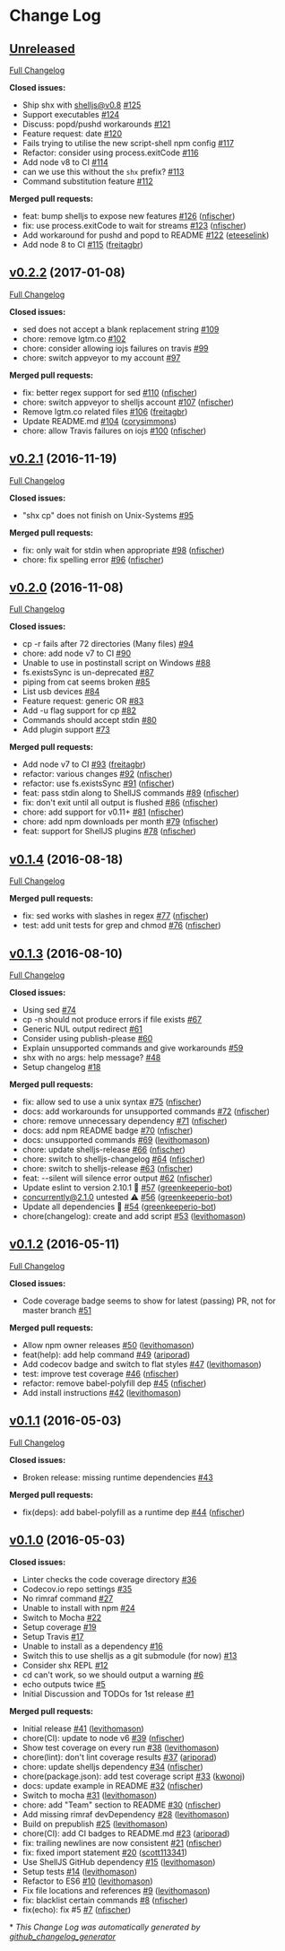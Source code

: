 # Change Log

## [Unreleased](https://github.com/shelljs/shx/tree/HEAD)

[Full Changelog](https://github.com/shelljs/shx/compare/v0.2.2...HEAD)

**Closed issues:**

- Ship shx with shelljs@v0.8 [\#125](https://github.com/shelljs/shx/issues/125)
- Support executables [\#124](https://github.com/shelljs/shx/issues/124)
- Discuss: popd/pushd workarounds [\#121](https://github.com/shelljs/shx/issues/121)
- Feature request: date [\#120](https://github.com/shelljs/shx/issues/120)
- Fails trying to utilise the new script-shell npm config [\#117](https://github.com/shelljs/shx/issues/117)
- Refactor: consider using process.exitCode [\#116](https://github.com/shelljs/shx/issues/116)
- Add node v8 to CI [\#114](https://github.com/shelljs/shx/issues/114)
- can we use this without the `shx` prefix? [\#113](https://github.com/shelljs/shx/issues/113)
- Command substitution feature [\#112](https://github.com/shelljs/shx/issues/112)

**Merged pull requests:**

- feat: bump shelljs to expose new features [\#126](https://github.com/shelljs/shx/pull/126) ([nfischer](https://github.com/nfischer))
- fix: use process.exitCode to wait for streams [\#123](https://github.com/shelljs/shx/pull/123) ([nfischer](https://github.com/nfischer))
- Add workaround for pushd and popd to README [\#122](https://github.com/shelljs/shx/pull/122) ([eteeselink](https://github.com/eteeselink))
- Add node 8 to CI [\#115](https://github.com/shelljs/shx/pull/115) ([freitagbr](https://github.com/freitagbr))

## [v0.2.2](https://github.com/shelljs/shx/tree/v0.2.2) (2017-01-08)
[Full Changelog](https://github.com/shelljs/shx/compare/v0.2.1...v0.2.2)

**Closed issues:**

- sed does not accept a blank replacement string [\#109](https://github.com/shelljs/shx/issues/109)
- chore: remove lgtm.co [\#102](https://github.com/shelljs/shx/issues/102)
- chore: consider allowing iojs failures on travis [\#99](https://github.com/shelljs/shx/issues/99)
- chore: switch appveyor to my account [\#97](https://github.com/shelljs/shx/issues/97)

**Merged pull requests:**

- fix: better regex support for sed [\#110](https://github.com/shelljs/shx/pull/110) ([nfischer](https://github.com/nfischer))
- chore: switch appveyor to shelljs account [\#107](https://github.com/shelljs/shx/pull/107) ([nfischer](https://github.com/nfischer))
- Remove lgtm.co related files [\#106](https://github.com/shelljs/shx/pull/106) ([freitagbr](https://github.com/freitagbr))
- Update README.md [\#104](https://github.com/shelljs/shx/pull/104) ([corysimmons](https://github.com/corysimmons))
- chore: allow Travis failures on iojs [\#100](https://github.com/shelljs/shx/pull/100) ([nfischer](https://github.com/nfischer))

## [v0.2.1](https://github.com/shelljs/shx/tree/v0.2.1) (2016-11-19)
[Full Changelog](https://github.com/shelljs/shx/compare/v0.2.0...v0.2.1)

**Closed issues:**

- "shx cp" does not finish on Unix-Systems [\#95](https://github.com/shelljs/shx/issues/95)

**Merged pull requests:**

- fix: only wait for stdin when appropriate [\#98](https://github.com/shelljs/shx/pull/98) ([nfischer](https://github.com/nfischer))
- chore: fix spelling error [\#96](https://github.com/shelljs/shx/pull/96) ([nfischer](https://github.com/nfischer))

## [v0.2.0](https://github.com/shelljs/shx/tree/v0.2.0) (2016-11-08)
[Full Changelog](https://github.com/shelljs/shx/compare/v0.1.4...v0.2.0)

**Closed issues:**

- cp -r fails after 72 directories \(Many files\) [\#94](https://github.com/shelljs/shx/issues/94)
- chore: add node v7 to CI [\#90](https://github.com/shelljs/shx/issues/90)
- Unable to use in postinstall script on Windows [\#88](https://github.com/shelljs/shx/issues/88)
- fs.existsSync is un-deprecated [\#87](https://github.com/shelljs/shx/issues/87)
- piping from cat seems broken [\#85](https://github.com/shelljs/shx/issues/85)
- List usb devices [\#84](https://github.com/shelljs/shx/issues/84)
- Feature request: generic OR [\#83](https://github.com/shelljs/shx/issues/83)
- Add -u flag  support for cp   [\#82](https://github.com/shelljs/shx/issues/82)
- Commands should accept stdin [\#80](https://github.com/shelljs/shx/issues/80)
- Add plugin support [\#73](https://github.com/shelljs/shx/issues/73)

**Merged pull requests:**

- Add node v7 to CI [\#93](https://github.com/shelljs/shx/pull/93) ([freitagbr](https://github.com/freitagbr))
- refactor: various changes [\#92](https://github.com/shelljs/shx/pull/92) ([nfischer](https://github.com/nfischer))
- refactor: use fs.existsSync [\#91](https://github.com/shelljs/shx/pull/91) ([nfischer](https://github.com/nfischer))
- feat: pass stdin along to ShellJS commands [\#89](https://github.com/shelljs/shx/pull/89) ([nfischer](https://github.com/nfischer))
- fix: don't exit until all output is flushed [\#86](https://github.com/shelljs/shx/pull/86) ([nfischer](https://github.com/nfischer))
- chore: add support for v0.11+ [\#81](https://github.com/shelljs/shx/pull/81) ([nfischer](https://github.com/nfischer))
- chore: add npm downloads per month [\#79](https://github.com/shelljs/shx/pull/79) ([nfischer](https://github.com/nfischer))
- feat: support for ShellJS plugins [\#78](https://github.com/shelljs/shx/pull/78) ([nfischer](https://github.com/nfischer))

## [v0.1.4](https://github.com/shelljs/shx/tree/v0.1.4) (2016-08-18)
[Full Changelog](https://github.com/shelljs/shx/compare/v0.1.3...v0.1.4)

**Merged pull requests:**

- fix: sed works with slashes in regex [\#77](https://github.com/shelljs/shx/pull/77) ([nfischer](https://github.com/nfischer))
- test: add unit tests for grep and chmod [\#76](https://github.com/shelljs/shx/pull/76) ([nfischer](https://github.com/nfischer))

## [v0.1.3](https://github.com/shelljs/shx/tree/v0.1.3) (2016-08-10)
[Full Changelog](https://github.com/shelljs/shx/compare/v0.1.2...v0.1.3)

**Closed issues:**

- Using sed [\#74](https://github.com/shelljs/shx/issues/74)
- cp -n should not produce errors if file exists [\#67](https://github.com/shelljs/shx/issues/67)
- Generic NUL output redirect [\#61](https://github.com/shelljs/shx/issues/61)
- Consider using publish-please [\#60](https://github.com/shelljs/shx/issues/60)
- Explain unsupported commands and give workarounds [\#59](https://github.com/shelljs/shx/issues/59)
- shx with no args: help message? [\#48](https://github.com/shelljs/shx/issues/48)
- Setup changelog [\#18](https://github.com/shelljs/shx/issues/18)

**Merged pull requests:**

- fix: allow sed to use a unix syntax [\#75](https://github.com/shelljs/shx/pull/75) ([nfischer](https://github.com/nfischer))
- docs: add workarounds for unsupported commands [\#72](https://github.com/shelljs/shx/pull/72) ([nfischer](https://github.com/nfischer))
- chore: remove unnecessary dependency [\#71](https://github.com/shelljs/shx/pull/71) ([nfischer](https://github.com/nfischer))
- docs: add npm README badge [\#70](https://github.com/shelljs/shx/pull/70) ([nfischer](https://github.com/nfischer))
- docs: unsupported commands [\#69](https://github.com/shelljs/shx/pull/69) ([levithomason](https://github.com/levithomason))
- chore: update shelljs-release [\#66](https://github.com/shelljs/shx/pull/66) ([nfischer](https://github.com/nfischer))
- chore: switch to shelljs-changelog [\#64](https://github.com/shelljs/shx/pull/64) ([nfischer](https://github.com/nfischer))
- chore: switch to shelljs-release [\#63](https://github.com/shelljs/shx/pull/63) ([nfischer](https://github.com/nfischer))
- feat: --silent will silence error output [\#62](https://github.com/shelljs/shx/pull/62) ([nfischer](https://github.com/nfischer))
- Update eslint to version 2.10.1 🚀 [\#57](https://github.com/shelljs/shx/pull/57) ([greenkeeperio-bot](https://github.com/greenkeeperio-bot))
- concurrently@2.1.0 untested ⚠️ [\#56](https://github.com/shelljs/shx/pull/56) ([greenkeeperio-bot](https://github.com/greenkeeperio-bot))
- Update all dependencies 🌴 [\#54](https://github.com/shelljs/shx/pull/54) ([greenkeeperio-bot](https://github.com/greenkeeperio-bot))
- chore\(changelog\): create and add script [\#53](https://github.com/shelljs/shx/pull/53) ([levithomason](https://github.com/levithomason))

## [v0.1.2](https://github.com/shelljs/shx/tree/v0.1.2) (2016-05-11)
[Full Changelog](https://github.com/shelljs/shx/compare/v0.1.1...v0.1.2)

**Closed issues:**

- Code coverage badge seems to show for latest \(passing\) PR, not for master branch [\#51](https://github.com/shelljs/shx/issues/51)

**Merged pull requests:**

- Allow npm owner releases [\#50](https://github.com/shelljs/shx/pull/50) ([levithomason](https://github.com/levithomason))
- feat\(help\): add help command [\#49](https://github.com/shelljs/shx/pull/49) ([ariporad](https://github.com/ariporad))
- Add codecov badge and switch to flat styles [\#47](https://github.com/shelljs/shx/pull/47) ([levithomason](https://github.com/levithomason))
- test: improve test coverage [\#46](https://github.com/shelljs/shx/pull/46) ([nfischer](https://github.com/nfischer))
- refactor: remove babel-polyfill dep [\#45](https://github.com/shelljs/shx/pull/45) ([nfischer](https://github.com/nfischer))
- Add install instructions [\#42](https://github.com/shelljs/shx/pull/42) ([levithomason](https://github.com/levithomason))

## [v0.1.1](https://github.com/shelljs/shx/tree/v0.1.1) (2016-05-03)
[Full Changelog](https://github.com/shelljs/shx/compare/v0.1.0...v0.1.1)

**Closed issues:**

- Broken release: missing runtime dependencies [\#43](https://github.com/shelljs/shx/issues/43)

**Merged pull requests:**

- fix\(deps\): add babel-polyfill as a runtime dep [\#44](https://github.com/shelljs/shx/pull/44) ([nfischer](https://github.com/nfischer))

## [v0.1.0](https://github.com/shelljs/shx/tree/v0.1.0) (2016-05-03)
**Closed issues:**

- Linter checks the code coverage directory [\#36](https://github.com/shelljs/shx/issues/36)
- Codecov.io repo settings [\#35](https://github.com/shelljs/shx/issues/35)
- No rimraf command [\#27](https://github.com/shelljs/shx/issues/27)
- Unable to install with npm [\#24](https://github.com/shelljs/shx/issues/24)
- Switch to Mocha [\#22](https://github.com/shelljs/shx/issues/22)
- Setup coverage [\#19](https://github.com/shelljs/shx/issues/19)
- Setup Travis [\#17](https://github.com/shelljs/shx/issues/17)
- Unable to install as a dependency [\#16](https://github.com/shelljs/shx/issues/16)
- Switch this to use shelljs as a git submodule \(for now\) [\#13](https://github.com/shelljs/shx/issues/13)
- Consider shx REPL [\#12](https://github.com/shelljs/shx/issues/12)
- cd can't work, so we should output a warning [\#6](https://github.com/shelljs/shx/issues/6)
- echo outputs twice [\#5](https://github.com/shelljs/shx/issues/5)
- Initial Discussion and TODOs for 1st release [\#1](https://github.com/shelljs/shx/issues/1)

**Merged pull requests:**

- Initial release [\#41](https://github.com/shelljs/shx/pull/41) ([levithomason](https://github.com/levithomason))
- chore\(CI\): update to node v6 [\#39](https://github.com/shelljs/shx/pull/39) ([nfischer](https://github.com/nfischer))
- Show test coverage on every run [\#38](https://github.com/shelljs/shx/pull/38) ([levithomason](https://github.com/levithomason))
- chore\(lint\): don't lint coverage results [\#37](https://github.com/shelljs/shx/pull/37) ([ariporad](https://github.com/ariporad))
- chore: update shelljs dependency [\#34](https://github.com/shelljs/shx/pull/34) ([nfischer](https://github.com/nfischer))
- chore\(package.json\): add test coverage script [\#33](https://github.com/shelljs/shx/pull/33) ([kwonoj](https://github.com/kwonoj))
- docs: update example in README [\#32](https://github.com/shelljs/shx/pull/32) ([nfischer](https://github.com/nfischer))
- Switch to mocha [\#31](https://github.com/shelljs/shx/pull/31) ([levithomason](https://github.com/levithomason))
- chore: add "Team" section to README [\#30](https://github.com/shelljs/shx/pull/30) ([nfischer](https://github.com/nfischer))
- Add missing rimraf devDependency [\#28](https://github.com/shelljs/shx/pull/28) ([levithomason](https://github.com/levithomason))
- Build on prepublish [\#25](https://github.com/shelljs/shx/pull/25) ([levithomason](https://github.com/levithomason))
- chore\(CI\): add CI badges to README.md [\#23](https://github.com/shelljs/shx/pull/23) ([ariporad](https://github.com/ariporad))
- fix: trailing newlines are now consistent [\#21](https://github.com/shelljs/shx/pull/21) ([nfischer](https://github.com/nfischer))
- fix: fixed import statement [\#20](https://github.com/shelljs/shx/pull/20) ([scott113341](https://github.com/scott113341))
- Use ShellJS GitHub dependency [\#15](https://github.com/shelljs/shx/pull/15) ([levithomason](https://github.com/levithomason))
- Setup tests [\#14](https://github.com/shelljs/shx/pull/14) ([levithomason](https://github.com/levithomason))
- Refactor to ES6 [\#10](https://github.com/shelljs/shx/pull/10) ([levithomason](https://github.com/levithomason))
- Fix file locations and references [\#9](https://github.com/shelljs/shx/pull/9) ([levithomason](https://github.com/levithomason))
- fix: blacklist certain commands [\#8](https://github.com/shelljs/shx/pull/8) ([nfischer](https://github.com/nfischer))
- fix\(echo\): fix \#5 [\#7](https://github.com/shelljs/shx/pull/7) ([nfischer](https://github.com/nfischer))



\* *This Change Log was automatically generated by [github_changelog_generator](https://github.com/skywinder/Github-Changelog-Generator)*